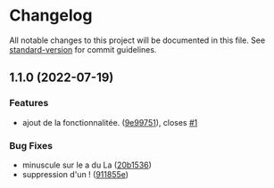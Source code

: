 # Changelog

All notable changes to this project will be documented in this file. See [standard-version](https://github.com/conventional-changelog/standard-version) for commit guidelines.

## 1.1.0 (2022-07-19)


### Features

* ajout de la fonctionnalitée. ([9e99751](https://github.com/kilrasemifir/demo-git2/commit/9e99751f83cb68d4e0230fd6cbb60b3b759ea193)), closes [#1](https://github.com/kilrasemifir/demo-git2/issues/1)


### Bug Fixes

* minuscule sur le a du La ([20b1536](https://github.com/kilrasemifir/demo-git2/commit/20b15367f9a68047fef6768195c4cca639cd8b65))
* suppression d'un ! ([911855e](https://github.com/kilrasemifir/demo-git2/commit/911855e9648a9273561a92d6a002ee49cfec4062))
